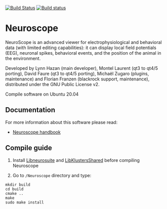 [![Build Status](https://travis-ci.org/neurosuite/neuroscope.svg?branch=blackrock)](https://travis-ci.org/neurosuite/neuroscope)
[![Build status](https://ci.appveyor.com/api/projects/status/00g6lmitve63gxpc/branch/blackrock?svg=true)](https://ci.appveyor.com/project/FlorianFranzen/neuroscope/branch/blackrock)

Neuroscope
==========

NeuroScope is an advanced viewer for electrophysiological and behavioral data (with limited editing capabilities): it can display local field potentials (EEG), neuronal spikes, behavioral events, and the position of the animal in the environment.

Developed by Lynn Hazan (main developer), Montel Laurent (qt3 to qt4/5 porting), David Faure (qt3 to qt4/5 porting), Michaël Zugaro (plugins, maintenance) and Florian Franzen (blackrock support, maintenance), distributed under the GNU Public License v2.

Compile software on Ubuntu 20.04

## Documentation
For more information about this software please read:

- [Neuroscope handbook](http://neuroscope.sourceforge.net/UserManual/index.html)

## Compile guide

  1. Install [Libneurosuite](https://github.com/natuneuro/neurosuite) and [LibKlustersShared](https://github.com/natuneuro/LibKlustersShared) before compiling Neuroscope 
  
  2. Go to `/Neuroscope` directory and type:
  ```
  mkdir build
  cd build
  cmake ..
  make
  sudo make install
  ```

